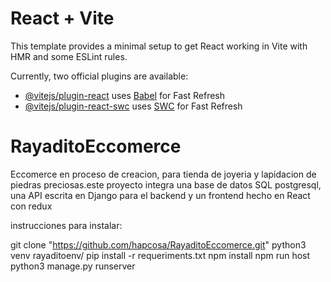 # React + Vite

This template provides a minimal setup to get React working in Vite with HMR and some ESLint rules.

Currently, two official plugins are available:

- [@vitejs/plugin-react](https://github.com/vitejs/vite-plugin-react/blob/main/packages/plugin-react/README.md) uses [Babel](https://babeljs.io/) for Fast Refresh
- [@vitejs/plugin-react-swc](https://github.com/vitejs/vite-plugin-react-swc) uses [SWC](https://swc.rs/) for Fast Refresh
# RayaditoEccomerce
Eccomerce en proceso de creacion, para tienda de joyeria y lapidacion de piedras preciosas.este proyecto integra una base de datos SQL postgresql, una API escrita en Django para el backend y un frontend hecho en React con redux

instrucciones para instalar:

  git clone "https://github.com/hapcosa/RayaditoEccomerce.git"
  python3 venv rayaditoenv/
  pip install -r requeriments.txt
  npm install
  npm run host
  python3 manage.py runserver
